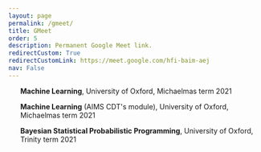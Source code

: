```yaml
---
layout: page
permalink: /gmeet/
title: GMeet
order: 5
description: Permanent Google Meet link.
redirectCustom: True
redirectCustomLink: https://meet.google.com/hfi-baim-aej
nav: False
---
```


<ul> <strong>Machine Learning</strong>, University of Oxford, Michaelmas term 2021</ul>
<ul> <strong>Machine Learning</strong> (AIMS CDT's module), University of Oxford, Michaelmas term 2021</ul>
<ul> <strong>Bayesian Statistical Probabilistic Programming</strong>, University of Oxford, Trinity term 2021</ul>
